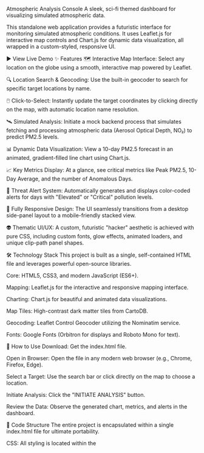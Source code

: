 Atmospheric Analysis Console
A sleek, sci-fi themed dashboard for visualizing simulated atmospheric data.

This standalone web application provides a futuristic interface for monitoring simulated atmospheric conditions. It uses Leaflet.js for interactive map controls and Chart.js for dynamic data visualization, all wrapped in a custom-styled, responsive UI.

▶️ View Live Demo
✨ Features
🗺️ Interactive Map Interface: Select any location on the globe using a smooth, interactive map powered by Leaflet.

🔍 Location Search & Geocoding: Use the built-in geocoder to search for specific target locations by name.

🖱️ Click-to-Select: Instantly update the target coordinates by clicking directly on the map, with automatic location name resolution.

🛰️ Simulated Analysis: Initiate a mock backend process that simulates fetching and processing atmospheric data (Aerosol Optical Depth, NO₂) to predict PM2.5 levels.

📊 Dynamic Data Visualization: View a 10-day PM2.5 forecast in an animated, gradient-filled line chart using Chart.js.

📈 Key Metrics Display: At a glance, see critical metrics like Peak PM2.5, 10-Day Average, and the number of Anomalous Days.

🚨 Threat Alert System: Automatically generates and displays color-coded alerts for days with "Elevated" or "Critical" pollution levels.

📱 Fully Responsive Design: The UI seamlessly transitions from a desktop side-panel layout to a mobile-friendly stacked view.

👽 Thematic UI/UX: A custom, futuristic "hacker" aesthetic is achieved with pure CSS, including custom fonts, glow effects, animated loaders, and unique clip-path panel shapes.

🛠️ Technology Stack
This project is built as a single, self-contained HTML file and leverages powerful open-source libraries.

Core: HTML5, CSS3, and modern JavaScript (ES6+).

Mapping: Leaflet.js for the interactive and responsive mapping interface.

Charting: Chart.js for beautiful and animated data visualizations.

Map Tiles: High-contrast dark matter tiles from CartoDB.

Geocoding: Leaflet Control Geocoder utilizing the Nominatim service.

Fonts: Google Fonts (Orbitron for displays and Roboto Mono for text).

🚀 How to Use
Download: Get the index.html file.

Open in Browser: Open the file in any modern web browser (e.g., Chrome, Firefox, Edge).

Select a Target: Use the search bar or click directly on the map to choose a location.

Initiate Analysis: Click the "INITIATE ANALYSIS" button.

Review the Data: Observe the generated chart, metrics, and alerts in the dashboard.

📂 Code Structure
The entire project is encapsulated within a single index.html file for ultimate portability.

CSS: All styling is located within the <style> tags.

It uses CSS Custom Properties (variables) for easy theme management.

Advanced techniques like clip-path and @keyframes animations create the futuristic aesthetic.

JavaScript: All application logic is within the <script> tags.

State Management: A global selectedRegion object tracks the user's target.

Map Initialization: Sets up the Leaflet map, tile layers, geocoder, and custom marker.

Event Handlers: Listens for map and button clicks to trigger analysis.

Simulated Backend: The runCloudAnalysis() async function mimics an API call, generating mock data and predictions to drive the UI.

UI Update Functions: A set of modular functions (displayChart, displayMetrics, displayAlerts) are responsible for rendering the analysis results.

📦 Installation
No installation is required. Simply download the index.html file and open it locally in your web browser. All external libraries are loaded via a CDN.

📄 License
This project is licensed under the MIT License.
